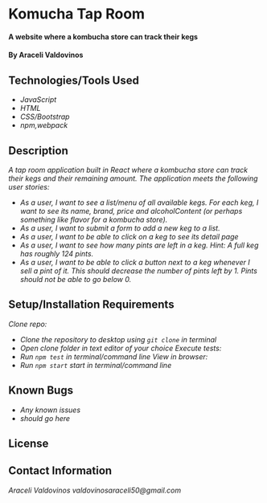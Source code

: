 # Komucha Tap Room

#### A website where a kombucha store can track their kegs

#### By Araceli Valdovinos

## Technologies/Tools Used

* _JavaScript_
* _HTML_
* _CSS/Bootstrap_
* _npm,webpack_

## Description
_A tap room application built in React where a kombucha store can track their kegs and their remaining amount. The application meets the following user stories:_

* _As a user, I want to see a list/menu of all available kegs. For each keg, I want to see its name, brand, price and alcoholContent (or perhaps something like flavor for a kombucha store)._
* _As a user, I want to submit a form to add a new keg to a list._
* _As a user, I want to be able to click on a keg to see its detail page_
* _As a user, I want to see how many pints are left in a keg. Hint: A full keg has roughly 124 pints._
* _As a user, I want to be able to click a button next to a keg whenever I sell a pint of it. This should decrease the number of pints left by 1. Pints should not be able to go below 0._

## Setup/Installation Requirements

_Clone repo:_
* _Clone the repository to desktop using `git clone` in terminal_
* _Open clone folder in text editor of your choice_
_Execute tests:_
* _Run `npm test` in terminal/command line_
_View in browser:_
* _Run `npm start` start in terminal/command line_

## Known Bugs

* _Any known issues_
* _should go here_

## License

## Contact Information
_Araceli Valdovinos valdovinosaraceli50@gmail.com_
